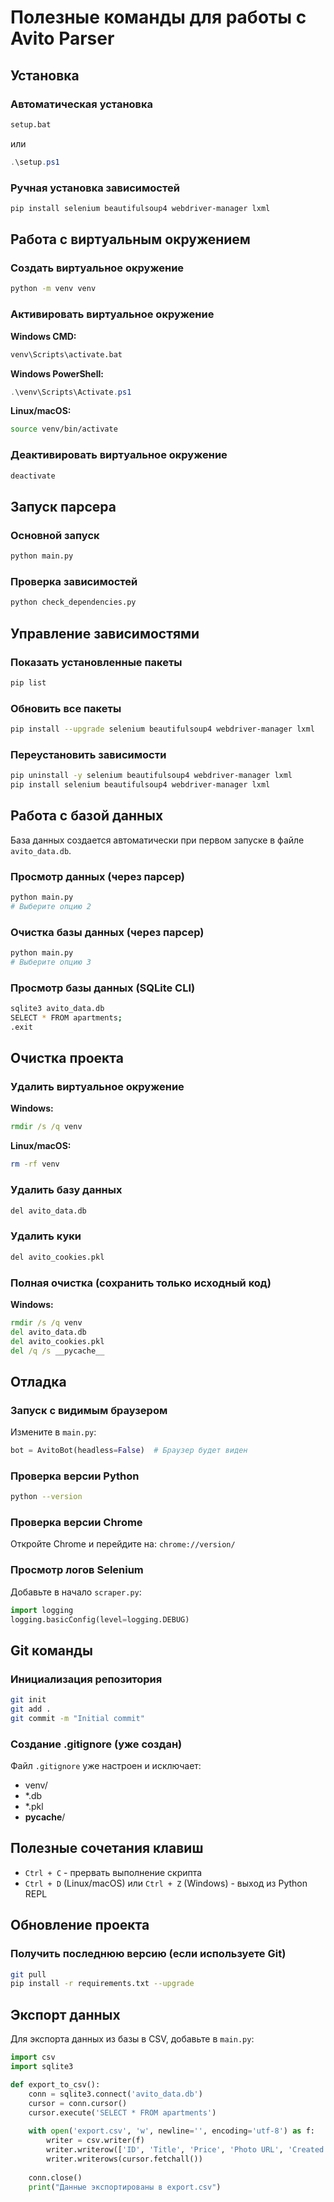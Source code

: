 # Полезные команды для работы с Avito Parser

## Установка

### Автоматическая установка
```cmd
setup.bat
```
или
```powershell
.\setup.ps1
```

### Ручная установка зависимостей
```bash
pip install selenium beautifulsoup4 webdriver-manager lxml
```

## Работа с виртуальным окружением

### Создать виртуальное окружение
```bash
python -m venv venv
```

### Активировать виртуальное окружение
**Windows CMD:**
```cmd
venv\Scripts\activate.bat
```

**Windows PowerShell:**
```powershell
.\venv\Scripts\Activate.ps1
```

**Linux/macOS:**
```bash
source venv/bin/activate
```

### Деактивировать виртуальное окружение
```bash
deactivate
```

## Запуск парсера

### Основной запуск
```bash
python main.py
```

### Проверка зависимостей
```bash
python check_dependencies.py
```

## Управление зависимостями

### Показать установленные пакеты
```bash
pip list
```

### Обновить все пакеты
```bash
pip install --upgrade selenium beautifulsoup4 webdriver-manager lxml
```

### Переустановить зависимости
```bash
pip uninstall -y selenium beautifulsoup4 webdriver-manager lxml
pip install selenium beautifulsoup4 webdriver-manager lxml
```

## Работа с базой данных

База данных создается автоматически при первом запуске в файле `avito_data.db`.

### Просмотр данных (через парсер)
```bash
python main.py
# Выберите опцию 2
```

### Очистка базы данных (через парсер)
```bash
python main.py
# Выберите опцию 3
```

### Просмотр базы данных (SQLite CLI)
```bash
sqlite3 avito_data.db
SELECT * FROM apartments;
.exit
```

## Очистка проекта

### Удалить виртуальное окружение
**Windows:**
```cmd
rmdir /s /q venv
```

**Linux/macOS:**
```bash
rm -rf venv
```

### Удалить базу данных
```bash
del avito_data.db
```

### Удалить куки
```bash
del avito_cookies.pkl
```

### Полная очистка (сохранить только исходный код)
**Windows:**
```cmd
rmdir /s /q venv
del avito_data.db
del avito_cookies.pkl
del /q /s __pycache__
```

## Отладка

### Запуск с видимым браузером
Измените в `main.py`:
```python
bot = AvitoBot(headless=False)  # Браузер будет виден
```

### Проверка версии Python
```bash
python --version
```

### Проверка версии Chrome
Откройте Chrome и перейдите на: `chrome://version/`

### Просмотр логов Selenium
Добавьте в начало `scraper.py`:
```python
import logging
logging.basicConfig(level=logging.DEBUG)
```

## Git команды

### Инициализация репозитория
```bash
git init
git add .
git commit -m "Initial commit"
```

### Создание .gitignore (уже создан)
Файл `.gitignore` уже настроен и исключает:
- venv/
- *.db
- *.pkl
- __pycache__/

## Полезные сочетания клавиш

- `Ctrl + C` - прервать выполнение скрипта
- `Ctrl + D` (Linux/macOS) или `Ctrl + Z` (Windows) - выход из Python REPL

## Обновление проекта

### Получить последнюю версию (если используете Git)
```bash
git pull
pip install -r requirements.txt --upgrade
```

## Экспорт данных

Для экспорта данных из базы в CSV, добавьте в `main.py`:
```python
import csv
import sqlite3

def export_to_csv():
    conn = sqlite3.connect('avito_data.db')
    cursor = conn.cursor()
    cursor.execute('SELECT * FROM apartments')
    
    with open('export.csv', 'w', newline='', encoding='utf-8') as f:
        writer = csv.writer(f)
        writer.writerow(['ID', 'Title', 'Price', 'Photo URL', 'Created At'])
        writer.writerows(cursor.fetchall())
    
    conn.close()
    print("Данные экспортированы в export.csv")
```

